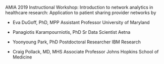 AMIA 2019 Instructional Workshop:
Introduction to network analytics in healthcare research: Application to patient sharing provider networks
by 
- Eva DuGoff, PhD, MPP
Assistant Professor
University of Maryland

- Panagiotis Karampourniotis, PhD
Sr Data Scientist
Aetna

- Yoonyoung Park, PhD
Postdoctoral Researcher
IBM Research

- Craig Pollack, MD, MHS
Associate Professor
Johns Hopkins School of Medicine


